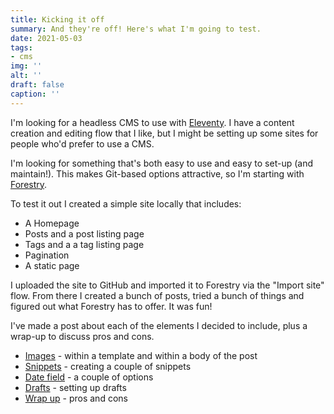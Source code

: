 ```yaml
---
title: Kicking it off
summary: And they're off! Here's what I'm going to test.
date: 2021-05-03
tags:
- cms
img: ''
alt: ''
draft: false
caption: ''
---
```

I'm looking for a headless CMS to use with [Eleventy](https://11ty.dev). I have a content creation and editing flow that I like, but I might be setting up some sites for people who'd prefer to use a CMS.

I'm looking for something that's both easy to use and easy to set-up (and maintain!). This makes Git-based options attractive, so I'm starting with [Forestry](https://forestry.io).

To test it out I created a simple site locally that includes:
* A Homepage
* Posts and a post listing page
* Tags and a a tag listing page
* Pagination
* A static page

I uploaded the site to GitHub and imported it to Forestry via the "Import site" flow. From there I created a bunch of posts, tried a bunch of things and figured out what Forestry has to offer. It was fun!

I've made a post about each of the elements I decided to include, plus a wrap-up to discuss pros and cons.

* [Images](/posts/images/) - within a template and within a body of the post
* [Snippets](/posts/snippets/) - creating a couple of snippets
* [Date field](/posts/date-field) - a couple of options
* [Drafts](/posts/drafts/) - setting up drafts
* [Wrap up](/posts/wrap-up/) - pros and cons
